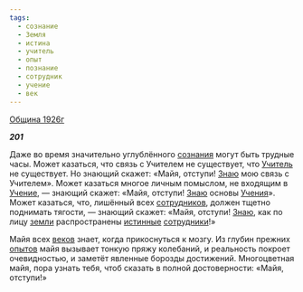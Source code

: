 ```yaml
---
tags:
  - сознание
  - Земля
  - истина
  - учитель
  - опыт
  - познание
  - сотрудник
  - учение
  - век
---
```

[Община 1926г](https://127.0.0.1:4002/agni/1926)

___201___

Даже во время значительно углублённого [сознания](../../../tags/#сознание) могут быть трудные часы. Может казаться, что связь с Учителем не существует, что [Учитель](../../../tags/#учитель) не существует. Но знающий скажет: «Майя, отступи! [Знаю](../../../tags/#познание) мою связь с Учителем». Может казаться многое личным помыслом, не входящим в [Учение](../../../tags/#учение), — знающий скажет: «Майя, отступи! [Знаю](../../../tags/#познание) основы [Учения](../../../tags/#учение)». Может казаться, что, лишённый всех [сотрудников](../../../tags/#сотрудник), должен тщетно поднимать тягости, — знающий скажет: «Майя, отступи! [Знаю](../../../tags/#познание), как по лицу [земли](../../../tags/#Земля) распространены [истинные](../../../tags/#истина) [сотрудники](../../../tags/#сотрудник)!»   

Майя всех [веков](../../../tags/#век) знает, когда прикоснуться к мозгу. Из глубин прежних [опытов](../../../tags/#опыт) майя вызывает тонкую пряжу колебаний, и реальность покроет очевидностью, и заметёт явленные борозды достижений. Многоцветная майя, пора узнать тебя, чтоб сказать в полной достоверности: «Майя, отступи!»   

